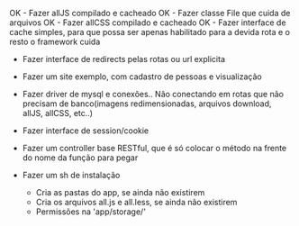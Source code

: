 OK	- Fazer allJS compilado e cacheado
OK	- Fazer classe File que cuida de arquivos
OK	- Fazer allCSS compilado e cacheado
OK	- Fazer interface de cache simples, para que possa ser apenas habilitado para a devida rota e o resto o framework cuida



- Fazer interface de redirects pelas rotas ou url explicita
- Fazer um site exemplo, com cadastro de pessoas e visualização
- Fazer driver de mysql e conexões.. Não conectando em rotas que não precisam de banco(imagens redimensionadas, arquivos download, allJS, allCSS, etc..)
- Fazer interface de session/cookie
- Fazer um controller base RESTful, que é só colocar o método na frente do nome da função para pegar

- Fazer um sh de instalação
	- Cria as pastas do app, se ainda não existirem
	- Cria os arquivos all.js e all.less, se ainda não existirem
	- Permissões na 'app/storage/'